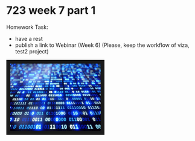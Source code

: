 # 723 week 7 part 1

Homework Task:
* have a rest
* publish a link to Webinar (Week 6)
  (Please, keep the workflow of viza, test2 project)

<a href="https://drive.google.com/open?id=15Y7nB7wO5O6mQ5BoG3stq69DYSpXQMlI" 
target="_blank"><img src="https://github.com/maija555/webinar/blob/master/binary.jpg" 
alt="IMAGE ALT TEXT HERE" width="240" height="180" border="10" /></a>
